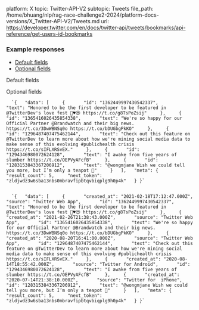 platform: X
topic: Twitter-API-V2
subtopic: Tweets
file_path: /home/bhuang/nlp/rag-race-challenge2-2024/platform-docs-versions/X_Twitter-API-V2/Tweets.md
url: https://developer.twitter.com/en/docs/twitter-api/tweets/bookmarks/api-reference/get-users-id-bookmarks


### Example responses

* [Default fields](#tab0)
* [Optional fields](#tab1)

Default fields

Optional fields

      `{   "data": [     {       "id": "1362449997430542337",       "text": "Honored to be the first developer to be featured in @TwitterDev's love fest 🥰♥️😍 https://t.co/g8TsPoZsij"     },     {       "id": "1365416026435854338",       "text": "We're so happy for our Official Partner @Brandwatch and their big news. https://t.co/3DwWBNSq0o https://t.co/bDUGbgPkKO"     },     {       "id": "1296487407475462144",       "text": "Check out this feature on @TwitterDev to learn more about how we're mining social media data to make sense of this evolving #publichealth crisis https://t.co/sIFLXRSvEX."     },     {       "id": "1294346980072624128",       "text": "I awake from five years of slumber https://t.co/OEPVyAFcfB"     },     {       "id": "1283153843367206912",       "text": "@wongmjane Wish we could tell you more, but I’m only a teapot 👀"     }   ],   "meta": {     "result_count": 5,     "next_token": "zldjwdz3w6sba13nbs0mbravfipbtqvbiqplg9h0p4k"   } }`
    

      `{   "data": [     {       "created_at": "2021-02-18T17:12:47.000Z",       "source": "Twitter Web App",       "id": "1362449997430542337",       "text": "Honored to be the first developer to be featured in @TwitterDev's love fest 🥰♥️😍 https://t.co/g8TsPoZsij"     },     {       "created_at": "2021-02-26T21:38:43.000Z",       "source": "Twitter Web App",       "id": "1365416026435854338",       "text": "We're so happy for our Official Partner @Brandwatch and their big news. https://t.co/3DwWBNSq0o https://t.co/bDUGbgPkKO"     },     {       "created_at": "2020-08-20T16:41:00.000Z",       "source": "Twitter Web App",       "id": "1296487407475462144",       "text": "Check out this feature on @TwitterDev to learn more about how we're mining social media data to make sense of this evolving #publichealth crisis https://t.co/sIFLXRSvEX."     },     {       "created_at": "2020-08-14T18:55:42.000Z",       "source": "Twitter for Android",       "id": "1294346980072624128",       "text": "I awake from five years of slumber https://t.co/OEPVyAFcfB"     },     {       "created_at": "2020-07-14T21:38:10.000Z",       "source": "Twitter for  iPhone",       "id": "1283153843367206912",       "text": "@wongmjane Wish we could tell you more, but I’m only a teapot 👀"     }   ],   "meta": {     "result_count": 5,     "next_token": "zldjwdz3w6sba13nbs0mbravfipbtqvbiqplg9h0p4k"   } }`